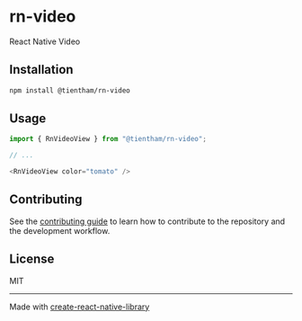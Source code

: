# rn-video

React Native Video

## Installation

```sh
npm install @tientham/rn-video
```

## Usage

```js
import { RnVideoView } from "@tientham/rn-video";

// ...

<RnVideoView color="tomato" />
```

## Contributing

See the [contributing guide](CONTRIBUTING.md) to learn how to contribute to the repository and the development workflow.

## License

MIT

---

Made with [create-react-native-library](https://github.com/callstack/react-native-builder-bob)
